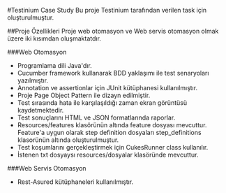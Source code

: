 
#Testinium Case Study
Bu proje Testinium tarafından verilen task için oluşturulmuştur.


##Proje Özellikleri
Proje web otomasyon ve Web servis otomasyon olmak üzere iki kısımdan oluşmaktatdır. 

###Web Otomasyon
* Programlama dili Java'dır.
* Cucumber framework kullanarak BDD yaklaşımı ile test senaryoları yazılmıştır.
* Annotation ve assertionlar için JUnit kütüphanesi kullanılmıştır.
* Proje Page Object Pattern ile dizayn edilmiştir.
* Test sırasında hata ile karşılaşıldığı zaman ekran görüntüsü kaydetmektedir.
* Test sonuçlarını HTML ve JSON formatlarında raporlar.
* Resources/features klasörünün altında feature dosyası mevcuttur. Feature'a uygun olarak step definition dosyaları step_definitions klasorünün altında oluşturulmuştur.
* Test koşumlarını gerçekleştirmek için CukesRunner class kullanılır.
*  İstenen txt dosyaysı resources/dosyalar klasöründe mevcuttur.

###Web Servis Otomasyon
* Rest-Asured kütüphaneleri kullanılmıştır.
